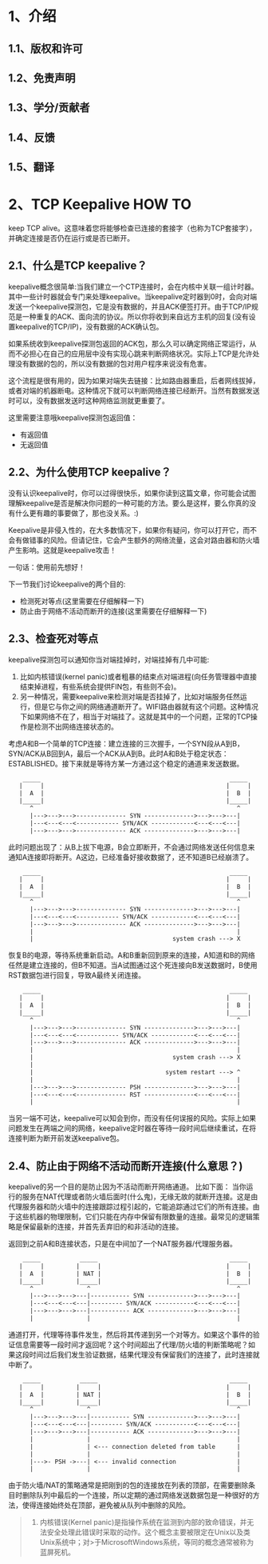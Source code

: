 # 1、介绍
## 1.1、版权和许可
## 1.2、免责声明
## 1.3、学分/贡献者
## 1.4、反馈
## 1.5、翻译
# 2、TCP Keepalive HOW TO
keep TCP alive。这意味着您将能够检查已连接的套接字（也称为TCP套接字），并确定连接是否仍在运行或是否已断开。
## 2.1、什么是TCP keepalive？
keepalive概念很简单:当我们建立一个CTP连接时，会在内核中关联一组计时器。其中一些计时器就会专门来处理keepalive。当keepalive定时器到0时，会向对端发送一个keepalive探测包，它是没有数据的，并且ACK便签打开。由于TCP/IP规范是一种重复的ACK、面向流的协议。所以你将收到来自远方主机的回复(没有设置keepalive的TCP/IP)，没有数据的ACK确认包。

如果系统收到keepalive探测包返回的ACK包，那么久可以确定网络正常运行，从而不必担心在自己的应用层中没有实现心跳来判断网络状况。实际上TCP是允许处理没有数据的包的，所以没有数据的包对用户程序来说没有危害。

这个流程是很有用的，因为如果对端失去链接：比如路由器重启，后者网线拔掉，或者对端的机器断电。这种情况下就可以判断网络连接已经断开。当然有数据发送时可以，没有数据发送时这种网络监测就更重要了。

这里需要注意哦keepalive探测包返回值：
- 有返回值
- 无返回值
## 2.2、为什么使用TCP keepalive？
没有认识keepalive时，你可以过得很快乐，如果你读到这篇文章，你可能会试图理解keepalive是否是解决你问题的一种可能的方法。要么是这样，要么你真的没有什么更有趣的事要做了，那也没关系。:)

Keepalive是非侵入性的，在大多数情况下，如果你有疑问，你可以打开它，而不会有做错事的风险。但请记住，它会产生额外的网络流量，这会对路由器和防火墙产生影响。这就是keepalive攻击！

一句话：使用前先想好！

下一节我们讨论keepalive的两个目的:
- 检测死对等点(这里需要在仔细解释一下)
- 防止由于网络不活动而断开的连接(这里需要在仔细解释一下)
## 2.3、检查死对等点
keepalive探测包可以通知你当对端挂掉时，对端挂掉有几中可能: 
1. 比如内核错误(kernel panic)或者粗暴的结束点对端进程(向任务管理器中直接结束掉进程，有些系统会提供FIN包，有些则不会)。
2. 另一种情况，需要keepalive来检测对端是否挂掉了，比如对端服务任然运行，但是它与你之间的网络通道断开了。WIFI路由器就有这个问题。这种情况下如果网络不在了，相当于对端挂了。这就是其中的一个问题，正常的TCP操作是检测不出网络连接状态的。

考虑A和B一个简单的TCP连接：建立连接的三次握手，一个SYN段从A到B，SYN/ACK从B回到A，最后一个ACK从A到B。此时A和B处于稳定状态：ESTABLISHED。接下来就是等待方某一方通过这个稳定的通道来发送数据。
```vb
    _____                                                     _____
   |     |                                                   |     |
   |  A  |                                                   |  B  |
   |_____|                                                   |_____|
      ^                                                         ^
      |--->--->--->-------------- SYN -------------->--->--->---|
      |---<---<---<------------ SYN/ACK ------------<---<---<---|
      |--->--->--->-------------- ACK -------------->--->--->---|
```


此时问题出现了：从B上拔下电源，B会立即断开，不会通过网络发送任何信息来通知A连接即将断开。A这边，已经准备好接收数据了，还不知道B已经崩溃了。
```vb
    _____                                                     _____
   |     |                                                   |     |
   |  A  |                                                   |  B  |
   |_____|                                                   |_____|
      ^                                                         ^
      |--->--->--->-------------- SYN -------------->--->--->---|
      |---<---<---<------------ SYN/ACK ------------<---<---<---|
      |--->--->--->-------------- ACK -------------->--->--->---|
      |                                                         |
      |                                       system crash ---> X
```


恢复B的电源，等待系统重新启动。A和B重新回到原来的连接，A知道和B的网络任然是建立连接的，但B不知道。当A试图通过这个死连接向B发送数据时，B使用RST数据包进行回复，导致A最终关闭连接。
```vb
    _____                                                     _____
   |     |                                                   |     |
   |  A  |                                                   |  B  |
   |_____|                                                   |_____|
      ^                                                         ^
      |--->--->--->-------------- SYN -------------->--->--->---|
      |---<---<---<------------ SYN/ACK ------------<---<---<---|
      |--->--->--->-------------- ACK -------------->--->--->---|
      |                                                         |
      |                                       system crash ---> X
      |
      |                                     system restart ---> ^
      |                                                         |
      |--->--->--->-------------- PSH -------------->--->--->---|
      |---<---<---<-------------- RST --------------<---<---<---|
      |                                                         |
```
当另一端不可达，keepalive可以知会到你，而没有任何误报的风险。实际上如果问题发生在两端之间的网络，keepalive定时器在等待一段时间后继续重试，在将连接判断为断开前发送keepalive包。
## 2.4、防止由于网络不活动而断开连接(什么意思？)
keepalive的另一个目的是防止因为不活动而断开网络通道。 比如下面：
当你运行的服务在NAT代理或者防火墙后面时(什么鬼)，无缘无故的就断开连接。这是由代理服务器和防火墙中的连接跟踪过程引起的，它能追踪通过它们的所有连接。由于这些机器的物理限制，它们只能在内存中保留有限数量的连接。最常见的逻辑策略是保留最新的连接，并首先丢弃旧的和非活动的连接。

返回到之前A和B连接状态，只是在中间加了一个NAT服务器/代理服务器。
```vb
    _____           _____                                     _____
   |     |         |     |                                   |     |
   |  A  |         | NAT |                                   |  B  |
   |_____|         |_____|                                   |_____|
      ^               ^                                         ^
      |--->--->--->---|----------- SYN ------------->--->--->---|
      |---<---<---<---|--------- SYN/ACK -----------<---<---<---|
      |--->--->--->---|----------- ACK ------------->--->--->---|
      |               |                                         |
```
通道打开，代理等待事件发生，然后将其传递到另一个对等方。如果这个事件的验证信息需要等一段时间才返回呢？这个时间超出了代理/防火墙的判断策略呢？如果这段时间过后我们发生验证数据，结果代理没有保留我们的连接了，此时连接就中断了。
```vb
    _____           _____                                     _____
   |     |         |     |                                   |     |
   |  A  |         | NAT |                                   |  B  |
   |_____|         |_____|                                   |_____|
      ^               ^                                         ^
      |--->--->--->---|----------- SYN ------------->--->--->---|
      |---<---<---<---|--------- SYN/ACK -----------<---<---<---|
      |--->--->--->---|----------- ACK ------------->--->--->---|
      |               |                                         |
      |               | <--- connection deleted from table      |
      |               |                                         |
      |--->- PSH ->---| <--- invalid connection                 |
      |               |                                         |
```
由于防火墙/NAT的策略通常是把刚到的包的连接放在列表的顶部，在需要删除条目时删除队列中最后的一个连接，所以定期的通过网络发送数据包是一种很好的方法，使得连接始终处在顶部，避免被从队列中删除的风险。
>
>1. 内核错误(Kernel panic)是指操作系统在监测到内部的致命错误，并无法安全处理此错误时采取的动作。这个概念主要被限定在Unix以及类Unix系统中；对>于MicrosoftWindows系统，等同的概念通常被称为蓝屏死机。

